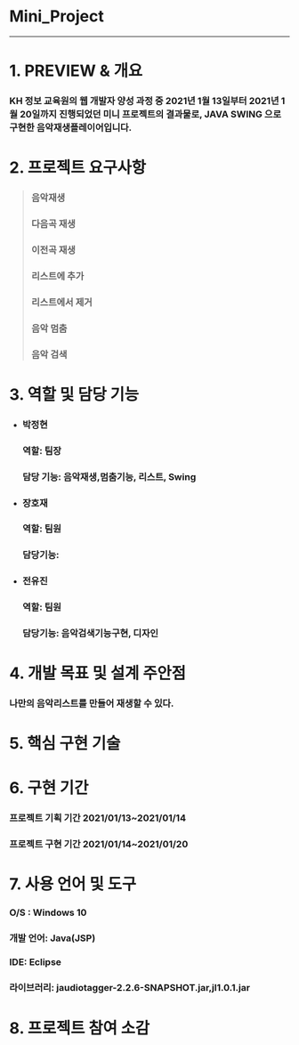 # Mini_Project
 ---------------------------------------

# 1. PREVIEW & 개요
### KH 정보 교육원의 웹 개발자 양성 과정 중 2021년 1월 13일부터 2021년 1월 20일까지 진행되었던 미니 프로젝트의 결과물로, JAVA SWING 으로 구현한 음악재생플레이어입니다.

# 2. 프로젝트 요구사항
> ### 음악재생  
> ### 다음곡 재생
> ### 이전곡 재생
> ### 리스트에 추가   
> ### 리스트에서 제거   
> ### 음악 멈춤   
> ### 음악 검색   

# 3. 역할 및 담당 기능
+ ### 박정현   
  ### 역할: 팀장      
  ### 담당 기능:  음악재생,멈춤기능, 리스트, Swing     

+ ### 장호재      
  ### 역할:  팀원    
  ### 담당기능:      

+ ### 전유진      
  ### 역할:  팀원    
  ### 담당기능:  음악검색기능구현, 디자인   

# 4. 개발 목표 및 설계 주안점  
### 나만의 음악리스트를 만들어 재생할 수 있다.

# 5. 핵심 구현 기술   

# 6. 구현 기간   
### 프로젝트 기획 기간 2021/01/13~2021/01/14   
### 프로젝트 구현 기간 2021/01/14~2021/01/20    

# 7. 사용 언어 및 도구   
### O/S : Windows 10   
### 개발 언어: Java(JSP)   
### IDE:  Eclipse    
### 라이브러리: jaudiotagger-2.2.6-SNAPSHOT.jar,jl1.0.1.jar    

# 8. 프로젝트 참여 소감   

